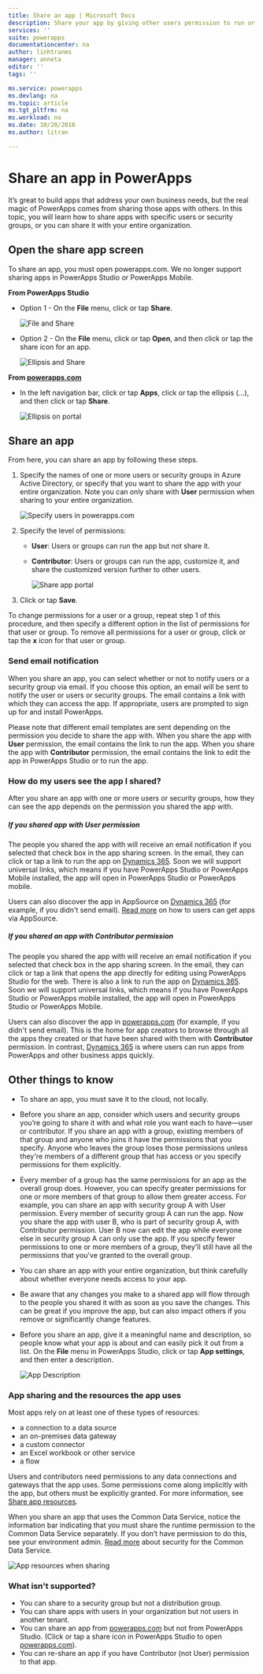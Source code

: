 ```yaml
---
title: Share an app | Microsoft Docs
description: Share your app by giving other users permission to run or modify it
services: ''
suite: powerapps
documentationcenter: na
author: linhtranms
manager: anneta
editor: ''
tags: ''

ms.service: powerapps
ms.devlang: na
ms.topic: article
ms.tgt_pltfrm: na
ms.workload: na
ms.date: 10/28/2016
ms.author: litran

---
```

# Share an app in PowerApps
It’s great to build apps that address your own business needs, but the real magic of PowerApps comes from sharing those apps with others. In this topic, you will learn how to share apps with specific users or security groups, or you can share it with your entire organization.

## Open the share app screen
To share an app, you must open powerapps.com. We no longer support sharing apps in PowerApps Studio or PowerApps Mobile.

**From PowerApps Studio**

* Option 1 - On the **File** menu, click or tap **Share**.
  
    ![File and Share](./media/share-app/studio-share.png)
* Option 2 - On the **File** menu, click or tap **Open**, and then click or tap the share icon for an app.
  
    ![Ellipsis and Share](./media/share-app/studio-share-icon.png)

**From [powerapps.com](http://web.powerapps.com)**

* In the left navigation bar, click or tap **Apps**, click or tap the ellipsis (...), and then click or tap **Share**.
  
   ![Ellipsis on portal](./media/share-app/portal-share.png)

## Share an app
From here, you can share an app by following these steps.

1. Specify the names of one or more users or security groups in Azure Active Directory, or specify that you want to share the app with your entire organization. Note you can only share with **User** permission when sharing to your entire organization.
   
    ![Specify users in powerapps.com](./media/share-app/portal-users.png)
2. Specify the level of permissions:
   
   * **User**: Users or groups can run the app but not share it.
   * **Contributor**: Users or groups can run the app, customize it, and share the customized version further to other users.
     
       ![Share app portal](./media/share-app/portal-permissions.png)
3. Click or tap **Save**.

To change permissions for a user or a group, repeat step 1 of this procedure, and then specify a different option in the list of permissions for that user or group. To remove all permissions for a user or group, click or tap the **x** icon for that user or group.

### Send email notification
When you share an app, you can select whether or not to notify users or a security group via email. If you choose this option, an email will be sent to notify the user or users or security groups. The email contains a link with which they can access the app. If appropriate, users are prompted to sign up for and install PowerApps.

Please note that different email templates are sent depending on the permission you decide to share the app with. When you share the app with **User** permission, the email contains the link to run the app. When you share the app with **Contributor** permission, the email contains the link to edit the app in PowerApps Studio or to run the app.

### How do my users see the app I shared?
After you share an app with one or more users or security groups, how they can see the app depends on the permission you shared the app with.

##### If you shared app with *User* permission
The people you shared the app with will receive an email notification if you selected that check box in the app sharing screen. In the email, they can click or tap a link to run the app on [Dynamics 365](http://home.dynamics.com). Soon we will support universal links, which means if you have PowerApps Studio or PowerApps Mobile installed, the app will open in PowerApps Studio or PowerApps mobile.

Users can also discover the app in AppSource on [Dynamics 365](http://home.dynamics.com) (for example, if you didn't send email). [Read more](maker/app-source.md) on how to users can get apps via AppSource.

##### If you shared an app with *Contributor* permission
The people you shared the app with will receive an email notification if you selected that check box in the app sharing screen. In the email, they can click or tap a link that opens the app directly for editing using PowerApps Studio for the web. There is also a link to run the app on [Dynamics 365](http://home.dynamics.com). Soon we will support universal links, which means if you have PowerApps Studio or PowerApps mobile installed, the app will open in PowerApps Studio or PowerApps Mobile.

Users can also discover the app in   [powerapps.com](http://web.powerapps.com) (for example, if you didn't send email). This is the home for app creators to browse through all the apps they created or that have been shared with them with **Contributor** permission. In contrast, [Dynamics 365](http://home.dynamics.com) is where users can run apps from PowerApps and other business apps quickly.

## Other things to know
* To share an app, you must save it to the cloud, not locally.
* Before you share an app, consider which users and security groups you’re going to share it with and what role you want each to have—user or contributor. If you share an app with a group, existing members of that group and anyone who joins it have the permissions that you specify. Anyone who leaves the group loses those permissions unless they're members of a different group that has access or you specify permissions for them explicitly.
* Every member of a group has the same permissions for an app as the overall group does. However, you can specify greater permissions for one or more members of that group to allow them greater access. For example, you can share an app with security group A with User permission. Every member of security group A can run the app. Now you share the app with user B, who is part of security group A, with Contributor permission. User B now can edit the app while everyone else in security group A can only use the app. If you specify fewer permissions to one or more members of a group, they'll still have all the permissions that you've granted to the overall group.
* You can share an app with your entire organization, but think carefully about whether everyone needs access to your app.
* Be aware that any changes you make to a shared app will flow through to the people you shared it with as soon as you save the changes. This can be great if you improve the app, but can also impact others if you remove or significantly change features.
* Before you share an app, give it a meaningful name and description, so people know what your app is about and can easily pick it out from a list. On the **File** menu in PowerApps Studio, click or tap **App settings**, and then enter a description.
  
  ![App Description](./media/share-app/description.png)

### App sharing and the resources the app uses
Most apps rely on at least one of these types of resources:

* a connection to a data source
* an on-premises data gateway
* a custom connector
* an Excel workbook or other service
* a flow

Users and contributors need permissions to any data connections and gateways that the app uses. Some permissions come along implicitly with the app, but others must be explicitly granted. For more information, see [Share app resources](share-app-resources.md).

When you share an app that uses the Common Data Service, notice the information bar indicating that you must share the runtime permission to the Common Data Service separately. If you don’t have permission to do this, see your environment admin. [Read more](administrator/database-security.md) about security for the Common Data Service.

![App resources when sharing](./media/share-app/app-sharing-resources.png)

### What isn't supported?
* You can share to a security group but not a distribution group.
* You can share apps with users in your organization but not users in another tenant.
* You can share an app from [powerapps.com](http://web.powerapps.com) but not from PowerApps Studio. (Click or tap a share icon in PowerApps Studio to open [powerapps.com](http://web.powerapps.com)).
* You can re-share an app if you have Contributor (not User) permission to that app.

